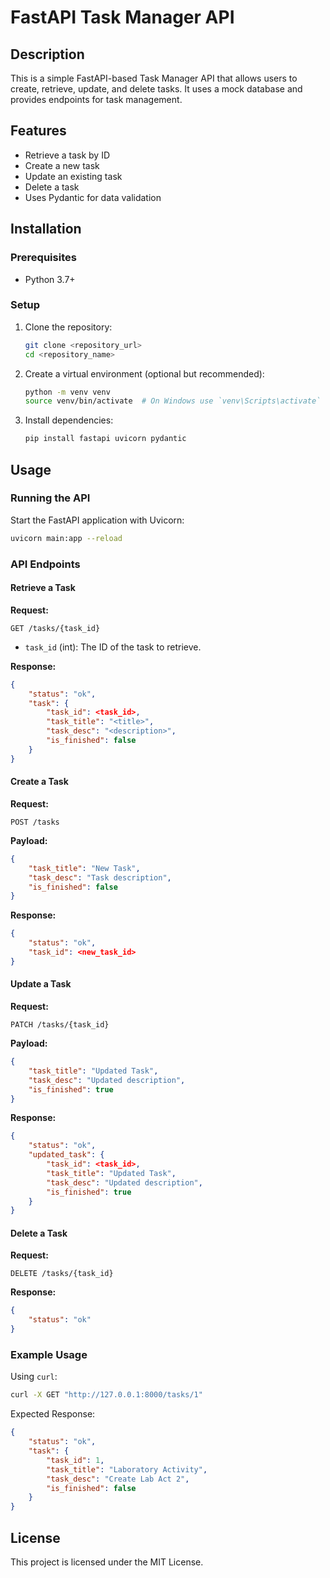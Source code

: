 # FastAPI Task Manager API

## Description
This is a simple FastAPI-based Task Manager API that allows users to create, retrieve, update, and delete tasks. It uses a mock database and provides endpoints for task management.

## Features
- Retrieve a task by ID
- Create a new task
- Update an existing task
- Delete a task
- Uses Pydantic for data validation

## Installation

### Prerequisites
- Python 3.7+

### Setup
1. Clone the repository:
   ```sh
   git clone <repository_url>
   cd <repository_name>
   ```
2. Create a virtual environment (optional but recommended):
   ```sh
   python -m venv venv
   source venv/bin/activate  # On Windows use `venv\Scripts\activate`
   ```
3. Install dependencies:
   ```sh
   pip install fastapi uvicorn pydantic
   ```

## Usage

### Running the API
Start the FastAPI application with Uvicorn:
```sh
uvicorn main:app --reload
```

### API Endpoints

#### Retrieve a Task
**Request:**
```
GET /tasks/{task_id}
```
- `task_id` (int): The ID of the task to retrieve.

**Response:**
```json
{
    "status": "ok",
    "task": {
        "task_id": <task_id>,
        "task_title": "<title>",
        "task_desc": "<description>",
        "is_finished": false
    }
}
```

#### Create a Task
**Request:**
```
POST /tasks
```
**Payload:**
```json
{
    "task_title": "New Task",
    "task_desc": "Task description",
    "is_finished": false
}
```
**Response:**
```json
{
    "status": "ok",
    "task_id": <new_task_id>
}
```

#### Update a Task
**Request:**
```
PATCH /tasks/{task_id}
```
**Payload:**
```json
{
    "task_title": "Updated Task",
    "task_desc": "Updated description",
    "is_finished": true
}
```
**Response:**
```json
{
    "status": "ok",
    "updated_task": {
        "task_id": <task_id>,
        "task_title": "Updated Task",
        "task_desc": "Updated description",
        "is_finished": true
    }
}
```

#### Delete a Task
**Request:**
```
DELETE /tasks/{task_id}
```
**Response:**
```json
{
    "status": "ok"
}
```

### Example Usage
Using `curl`:
```sh
curl -X GET "http://127.0.0.1:8000/tasks/1"
```
Expected Response:
```json
{
    "status": "ok",
    "task": {
        "task_id": 1,
        "task_title": "Laboratory Activity",
        "task_desc": "Create Lab Act 2",
        "is_finished": false
    }
}
```

## License
This project is licensed under the MIT License.

